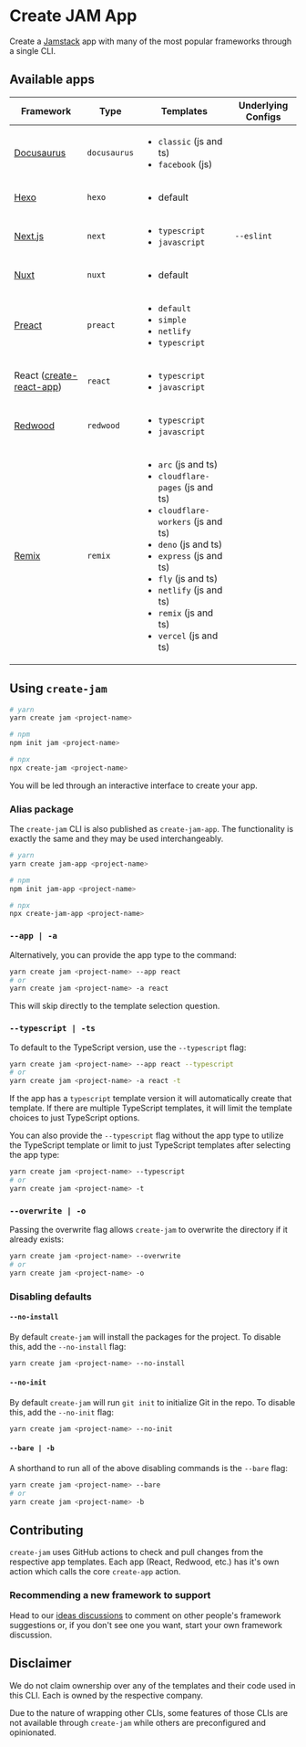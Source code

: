 # Create JAM App

Create a [Jamstack](https://jamstack.org) app with many of the most popular frameworks through a single CLI.

## Available apps

| Framework                                                | Type         | Templates                                                                                                                                                                                                                                                                                     | Underlying Configs |
| -------------------------------------------------------- | ------------ | --------------------------------------------------------------------------------------------------------------------------------------------------------------------------------------------------------------------------------------------------------------------------------------------- | ------------------ |
| [Docusaurus](https://docusaurus.io/)                     | `docusaurus` | <ul><li>`classic` (js and ts)</li><li>`facebook` (js)</li></ul>                                                                                                                                                                                                                               |                    |
| [Hexo](https://hexo.io/)                                 | `hexo`       | <ul><li>default</li></ul>                                                                                                                                                                                                                                                                     |                    |
| [Next.js](https://nextjs.org)                            | `next`       | <ul><li>`typescript`</li><li>`javascript`</li></ul>                                                                                                                                                                                                                                           | `--eslint`         |
| [Nuxt](https://nuxtjs.org/)                              | `nuxt`       | <ul><li>default</li></ul>                                                                                                                                                                                                                                                                     |                    |
| [Preact](https://preactjs.com/)                          | `preact`     | <ul><li>`default`</li><li>`simple`</li><li>`netlify`</li><li>`typescript`</li></ul>                                                                                                                                                                                                           |                    |
| React ([create-react-app](https://create-react-app.dev)) | `react`      | <ul><li>`typescript`</li><li>`javascript`</li></ul>                                                                                                                                                                                                                                           |                    |
| [Redwood](https://redwoodjs.com)                         | `redwood`    | <ul><li>`typescript`</li><li>`javascript`</li></ul>                                                                                                                                                                                                                                           |                    |
| [Remix](https://remix.run/)                              | `remix`      | <ul><li>`arc` (js and ts)</li><li>`cloudflare-pages` (js and ts)</li><li>`cloudflare-workers` (js and ts)</li><li>`deno` (js and ts)</li><li>`express` (js and ts)</li><li>`fly` (js and ts)</li><li>`netlify` (js and ts)</li><li>`remix` (js and ts)</li><li>`vercel` (js and ts)</li></ul> |                    |

## Using `create-jam`

```bash
# yarn
yarn create jam <project-name>

# npm
npm init jam <project-name>

# npx
npx create-jam <project-name>
```

You will be led through an interactive interface to create your app.

### Alias package

The `create-jam` CLI is also published as `create-jam-app`. The functionality is exactly the same and they may be used interchangeably.

```bash
# yarn
yarn create jam-app <project-name>

# npm
npm init jam-app <project-name>

# npx
npx create-jam-app <project-name>
```

### `--app | -a`

Alternatively, you can provide the app type to the command:

```bash
yarn create jam <project-name> --app react
# or
yarn create jam <project-name> -a react
```

This will skip directly to the template selection question.

### `--typescript | -ts`

To default to the TypeScript version, use the `--typescript` flag:

```bash
yarn create jam <project-name> --app react --typescript
# or
yarn create jam <project-name> -a react -t
```

If the app has a `typescript` template version it will automatically create that template.
If there are multiple TypeScript templates, it will limit the template choices to just TypeScript options.

You can also provide the `--typescript` flag without the app type to utilize the TypeScript template or limit to just TypeScript templates after selecting the app type:

```bash
yarn create jam <project-name> --typescript
# or
yarn create jam <project-name> -t
```

### `--overwrite | -o`

Passing the overwrite flag allows `create-jam` to overwrite the directory if it already exists:

```bash
yarn create jam <project-name> --overwrite
# or
yarn create jam <project-name> -o
```

### Disabling defaults

#### `--no-install`

By default `create-jam` will install the packages for the project. To disable this, add the `--no-install` flag:

```bash
yarn create jam <project-name> --no-install
```

#### `--no-init`

By default `create-jam` will run `git init` to initialize Git in the repo. To disable this, add the `--no-init` flag:

```bash
yarn create jam <project-name> --no-init
```

#### `--bare | -b`

A shorthand to run all of the above disabling commands is the `--bare` flag:

```bash
yarn create jam <project-name> --bare
# or
yarn create jam <project-name> -b
```

## Contributing

`create-jam` uses GitHub actions to check and pull changes from the respective app templates. Each app (React, Redwood, etc.) has it's own action which calls the core `create-app` action.

### Recommending a new framework to support

Head to our [ideas discussions](https://github.com/spencerlabs/create-jam/discussions/categories/ideas) to comment on other people's framework suggestions or, if you don't see one you want, start your own framework discussion.

## Disclaimer

We do not claim ownership over any of the templates and their code used in this CLI.
Each is owned by the respective company.

Due to the nature of wrapping other CLIs, some features of those CLIs are not available through `create-jam` while others are preconfigured and opinionated.
